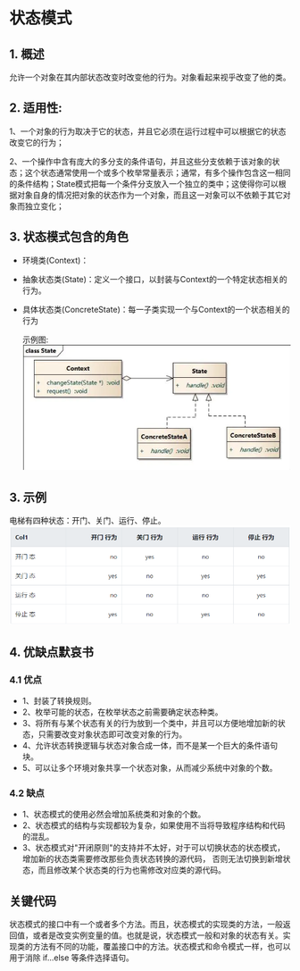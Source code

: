 # 状态模式

## 1. 概述
允许一个对象在其内部状态改变时改变他的行为。对象看起来视乎改变了他的类。

## 2. 适用性:

1、一个对象的行为取决于它的状态，并且它必须在运行过程中可以根据它的状态改变它的行为；

2、一个操作中含有庞大的多分支的条件语句，并且这些分支依赖于该对象的状态；这个状态通常使用一个或多个枚举常量表示；通常，有多个操作包含这一相同的条件结构；State模式把每一个条件分支放入一个独立的类中；这使得你可以根据对象自身的情况把对象的状态作为一个对象，而且这一对象可以不依赖于其它对象而独立变化；

## 3. 状态模式包含的角色
- 环境类(Context)：
- 抽象状态类(State)：定义一个接口，以封装与Context的一个特定状态相关的行为。
- 具体状态类(ConcreteState)：每一子类实现一个与Context的一个状态相关的行为

    示例图: ![state.png](img/state.png)


## 3. 示例
电梯有四种状态：开门、关门、运行、停止。
![img.png](img/stateExample.png)

## 4. 优缺点默哀书
### 4.1 优点
-  1、封装了转换规则。 
-  2、枚举可能的状态，在枚举状态之前需要确定状态种类。 
-  3、将所有与某个状态有关的行为放到一个类中，并且可以方便地增加新的状态，只需要改变对象状态即可改变对象的行为。 
-  4、允许状态转换逻辑与状态对象合成一体，而不是某一个巨大的条件语句块。 
-  5、可以让多个环境对象共享一个状态对象，从而减少系统中对象的个数。

### 4.2 缺点
-  1、状态模式的使用必然会增加系统类和对象的个数。 
-  2、状态模式的结构与实现都较为复杂，如果使用不当将导致程序结构和代码的混乱。 
-  3、状态模式对"开闭原则"的支持并不太好，对于可以切换状态的状态模式，增加新的状态类需要修改那些负责状态转换的源代码， 否则无法切换到新增状态，而且修改某个状态类的行为也需修改对应类的源代码。

##  关键代码

状态模式的接口中有一个或者多个方法。而且，状态模式的实现类的方法，一般返回值，或者是改变实例变量的值。也就是说，状态模式一般和对象的状态有关。实现类的方法有不同的功能，覆盖接口中的方法。状态模式和命令模式一样，也可以用于消除 if...else 等条件选择语句。